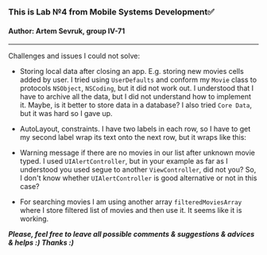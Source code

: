 ### This is Lab №4 from Mobile Systems Development:white_check_mark:
#### Author: Artem Sevruk, group IV-71
____
Challenges and issues I could not solve:
* Storing local data after closing an app. E.g. storing new movies cells added by user. I tried using `UserDefaults` and conform my `Movie` class to protocols `NSObject`, `NSCoding`, but it did not work out. I understood that I have to archive all the data, but I did not understand how to implement it. Maybe, is it better to store data in a database? I also tried `Core Data`, but it was hard so I gave up.

* AutoLayout, constraints. I have two labels in each row, so I have to get my second label wrap its text onto the next row, but it wraps like this:

* Warning message if there are no movies in our list after unknown movie typed. I used `UIAlertController`, but in your example as far as I understood you used segue to another     `ViewController`, did not you? So, I don't know whether `UIAlertController` is good alternative or not in this case?

* For searching movies I am using another array `filteredMoviesArray` where I store filtered list of movies and then use it. It seems like it is working.  

*__Please, feel free to leave all possible comments & suggestions & advices & helps :) Thanks :)__*
